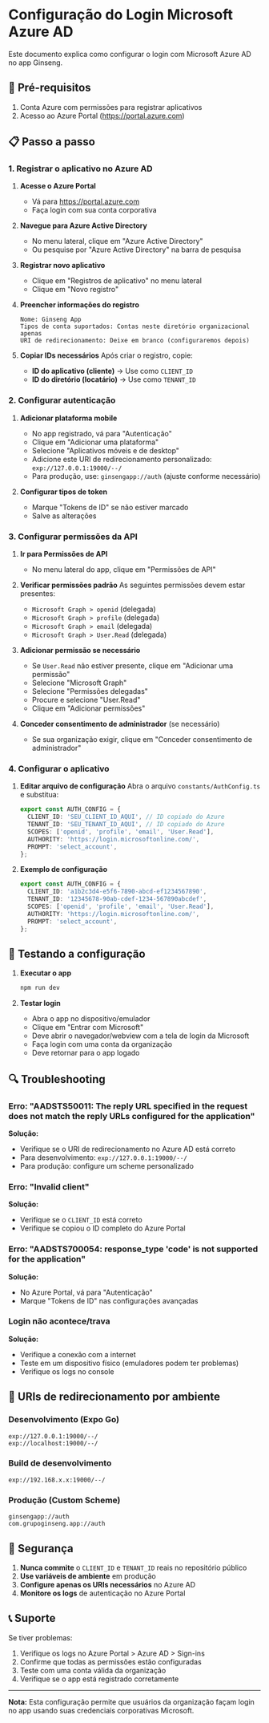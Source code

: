 # Configuração do Login Microsoft Azure AD

Este documento explica como configurar o login com Microsoft Azure AD no app Ginseng.

## 🔧 Pré-requisitos

1. Conta Azure com permissões para registrar aplicativos
2. Acesso ao Azure Portal (https://portal.azure.com)

## 📋 Passo a passo

### 1. Registrar o aplicativo no Azure AD

1. **Acesse o Azure Portal**
   - Vá para https://portal.azure.com
   - Faça login com sua conta corporativa

2. **Navegue para Azure Active Directory**
   - No menu lateral, clique em "Azure Active Directory"
   - Ou pesquise por "Azure Active Directory" na barra de pesquisa

3. **Registrar novo aplicativo**
   - Clique em "Registros de aplicativo" no menu lateral
   - Clique em "Novo registro"

4. **Preencher informações do registro**
   ```
   Nome: Ginseng App
   Tipos de conta suportados: Contas neste diretório organizacional apenas
   URI de redirecionamento: Deixe em branco (configuraremos depois)
   ```

5. **Copiar IDs necessários**
   Após criar o registro, copie:
   - **ID do aplicativo (cliente)** → Use como `CLIENT_ID`
   - **ID do diretório (locatário)** → Use como `TENANT_ID`

### 2. Configurar autenticação

1. **Adicionar plataforma mobile**
   - No app registrado, vá para "Autenticação"
   - Clique em "Adicionar uma plataforma"
   - Selecione "Aplicativos móveis e de desktop"
   - Adicione este URI de redirecionamento personalizado: `exp://127.0.0.1:19000/--/`
   - Para produção, use: `ginsengapp://auth` (ajuste conforme necessário)

2. **Configurar tipos de token**
   - Marque "Tokens de ID" se não estiver marcado
   - Salve as alterações

### 3. Configurar permissões da API

1. **Ir para Permissões de API**
   - No menu lateral do app, clique em "Permissões de API"

2. **Verificar permissões padrão**
   As seguintes permissões devem estar presentes:
   - `Microsoft Graph > openid` (delegada)
   - `Microsoft Graph > profile` (delegada)  
   - `Microsoft Graph > email` (delegada)
   - `Microsoft Graph > User.Read` (delegada)

3. **Adicionar permissão se necessário**
   - Se `User.Read` não estiver presente, clique em "Adicionar uma permissão"
   - Selecione "Microsoft Graph"
   - Selecione "Permissões delegadas"
   - Procure e selecione "User.Read"
   - Clique em "Adicionar permissões"

4. **Conceder consentimento de administrador** (se necessário)
   - Se sua organização exigir, clique em "Conceder consentimento de administrador"

### 4. Configurar o aplicativo

1. **Editar arquivo de configuração**
   Abra o arquivo `constants/AuthConfig.ts` e substitua:

   ```typescript
   export const AUTH_CONFIG = {
     CLIENT_ID: 'SEU_CLIENT_ID_AQUI', // ID copiado do Azure
     TENANT_ID: 'SEU_TENANT_ID_AQUI', // ID copiado do Azure
     SCOPES: ['openid', 'profile', 'email', 'User.Read'],
     AUTHORITY: 'https://login.microsoftonline.com/',
     PROMPT: 'select_account',
   };
   ```

2. **Exemplo de configuração**
   ```typescript
   export const AUTH_CONFIG = {
     CLIENT_ID: 'a1b2c3d4-e5f6-7890-abcd-ef1234567890',
     TENANT_ID: '12345678-90ab-cdef-1234-567890abcdef',
     SCOPES: ['openid', 'profile', 'email', 'User.Read'],
     AUTHORITY: 'https://login.microsoftonline.com/',
     PROMPT: 'select_account',
   };
   ```

## 🚀 Testando a configuração

1. **Executar o app**
   ```bash
   npm run dev
   ```

2. **Testar login**
   - Abra o app no dispositivo/emulador
   - Clique em "Entrar com Microsoft"
   - Deve abrir o navegador/webview com a tela de login da Microsoft
   - Faça login com uma conta da organização
   - Deve retornar para o app logado

## 🔍 Troubleshooting

### Erro: "AADSTS50011: The reply URL specified in the request does not match the reply URLs configured for the application"

**Solução:** 
- Verifique se o URI de redirecionamento no Azure AD está correto
- Para desenvolvimento: `exp://127.0.0.1:19000/--/`
- Para produção: configure um scheme personalizado

### Erro: "Invalid client"

**Solução:**
- Verifique se o `CLIENT_ID` está correto
- Verifique se copiou o ID completo do Azure Portal

### Erro: "AADSTS700054: response_type 'code' is not supported for the application"

**Solução:**
- No Azure Portal, vá para "Autenticação"
- Marque "Tokens de ID" nas configurações avançadas

### Login não acontece/trava

**Solução:**
- Verifique a conexão com a internet
- Teste em um dispositivo físico (emuladores podem ter problemas)
- Verifique os logs no console

## 📱 URIs de redirecionamento por ambiente

### Desenvolvimento (Expo Go)
```
exp://127.0.0.1:19000/--/
exp://localhost:19000/--/
```

### Build de desenvolvimento
```
exp://192.168.x.x:19000/--/
```

### Produção (Custom Scheme)
```
ginsengapp://auth
com.grupoginseng.app://auth
```

## 🔐 Segurança

1. **Nunca commite** o `CLIENT_ID` e `TENANT_ID` reais no repositório público
2. **Use variáveis de ambiente** em produção
3. **Configure apenas os URIs necessários** no Azure AD
4. **Monitore os logs** de autenticação no Azure Portal

## 📞 Suporte

Se tiver problemas:

1. Verifique os logs no Azure Portal > Azure AD > Sign-ins
2. Confirme que todas as permissões estão configuradas
3. Teste com uma conta válida da organização
4. Verifique se o app está registrado corretamente

---

**Nota:** Esta configuração permite que usuários da organização façam login no app usando suas credenciais corporativas Microsoft. 
